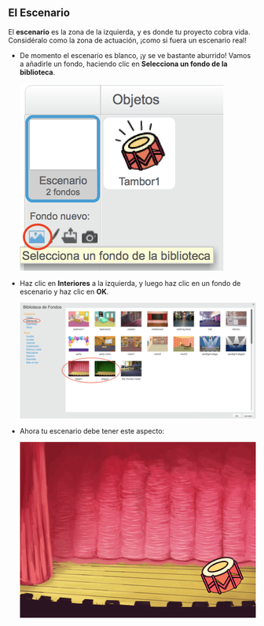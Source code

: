 ## El Escenario

El **escenario** es la zona de la izquierda, y es donde tu proyecto cobra vida. Considéralo como la zona de actuación, ¡como si fuera un escenario real!

+ De momento el escenario es blanco, ¡y se ve bastante aburrido! Vamos a añadirle un fondo, haciendo clic en **Selecciona un fondo de la biblioteca**.
    
    ![captura de pantalla](images/band-stage-choose.png)

+ Haz clic en **Interiores** a la izquierda, y luego haz clic en un fondo de escenario y haz clic en **OK**.
    
    ![captura de pantalla](images/band-backdrop.png)

+ Ahora tu escenario debe tener este aspecto:
    
    ![captura de pantalla](images/band-stage.png)